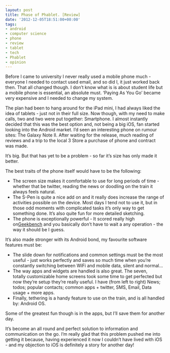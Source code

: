 ```yaml
---
layout: post
title: Phase of Phablet. [Review]
date: '2012-12-05T18:51:00+00:00'
tags:
- android
- computer science
- phone
- review
- tablet
- tech
- Phablet
- opinion
---
```

Before I came to university I never really used a mobile phone much - everyone I needed to contact used email, and so did I, it just worked back then. That all changed though. I don’t know what is is about student life but a mobile phone is essential, an absolute must. ‘Paying As You Go’ became very expensive and I needed to change my system.

The plan had been to hang around for the iPad mini, I had always liked the idea of tablets - just not in their full size. Now though, with my need to make calls, two and two were put together: Smartphone. I almost instantly decided that this was the best option and, not being a big iOS, fan started looking into the Android market. I’d seen an interesting phone on rumour sites: The Galaxy Note II. After waiting for the release, much reading of reviews and a trip to the local 3 Store a purchase of phone and contract was made.

It’s big. But that has yet to be a problem - so far it’s size has only made it better.

The best traits of the phone itself would have to be the following:

* The screen size makes it comfortable to use for long periods of time - whether that be twitter, reading the news or doodling on the train it always feels natural.
* The S-Pen is quite a nice add on and it really does increase the range of activities possible on the device. Most days I tend not to use it, but in those odd moments with complicated tasks it’s only way to get something done. It’s also quite fun for more detailed sketching.
* The phone is exceptionally powerful - It scored really high on[Geekbench](http://browser.primatelabs.com/geekbench2/1295419) and you basically don’t have to wait a any operation - the way it should be I guess.

It’s also made stronger with its Android bond, my favourite software features must be:

* The slide down for notifications and common settings must be the most useful - just works perfectly and saves so much time when you’re constantly switching between WiFi and mobile data, silent and normal…
* The way apps and widgets are handled is also great. The seven, totally customizable home screens took some time to get perfected but now they’re setup they’re really useful. I have (from left to right) News; todos; popular contacts; common apps + twitter, SMS, Email, Data usage + more apps.
* Finally, tethering is a handy feature to use on the train, and is all handled by: Android OS.

Some of the greatest fun though is in the apps, but I’ll save them for another day.

It’s become an all round and perfect solution to information and communication on the go. I’m really glad that this problem pushed me into getting it because, having experienced it now I couldn’t have lived with iOS - and my objection to iOS is definitely a story for another day!

